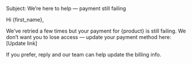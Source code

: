 Subject: We’re here to help — payment still failing

Hi {first_name},

We’ve retried a few times but your payment for {product} is still failing. We don’t want you to lose access — update your payment method here: [Update link]

If you prefer, reply and our team can help update the billing info.
